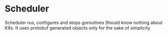 # Scheduler 
Scheduler rus, configures and stops goroutines
Should know nothing about K8s. It uses protobuf generated objects only for the sake of simplicity

